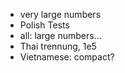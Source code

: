 - very large numbers
- Polish Tests
- all: large numbers...
- Thai trennung, 1e5
- Vietnamese: compact?

